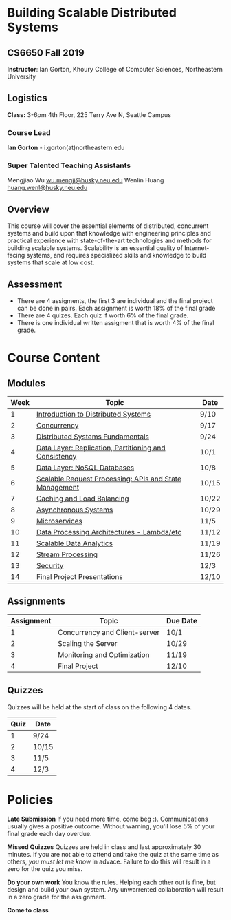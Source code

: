 # Building Scalable Distributed Systems

## CS6650 Fall 2019
**Instructor**: Ian Gorton, Khoury College of Computer Sciences, Northeastern University

## Logistics
**Class:** 3-6pm 4th Floor, 225 Terry Ave N, Seattle Campus

### Course Lead
**Ian Gorton** - i.gorton(at)northeastern.edu

### Super Talented Teaching Assistants
Mengjiao Wu <wu.mengji@husky.neu.edu>
Wenlin Huang <huang.wenl@husky.neu.edu>

## Overview
This course will cover the essential elements of distributed, concurrent systems and build upon that
knowledge with engineering principles and practical experience with state-of-the-art technologies and
methods for building scalable systems. Scalability is an essential quality of Internet-facing systems, and
requires specialized skills and knowledge to build systems that scale at low cost. 

## Assessment
* There are 4 assigments, the first 3 are individual and the final project can be done in pairs. Each assignment is worth 18% of the final grade
* There are 4 quizes. Each quiz if worth 6% of the final grade.
* There is one individual written assigment that is worth 4% of the final grade.

# Course Content

## Modules

Week | Topic | Date
---- | ----- | ----
1  | [Introduction to Distributed Systems](https://gortonator.github.io/bsds-6650/Week-1) | 9/10
2  | [Concurrency](http://gortonator.github.io/Week-2) | 9/17
3  | [Distributed Systems Fundamentals](http://gortonator.github.io/Week-3) | 9/24
4  | [Data Layer: Replication, Partitioning and Consistency](http://gortonator.github.io/Week-4) | 10/1
5  | [Data Layer: NoSQL Databases](http://gortonator.github.io/Week-5) | 10/8
6  | [Scalable Request Processing: APIs and State Management](http://gortonator.github.io/Week-6) | 10/15
7  | [Caching and Load Balancing](http://gortonator.github.io/Week-7) | 10/22
8  | [Asynchronous Systems](http://gortonator.github.io/Week-8) | 10/29
9  | [Microservices](http://gortonator.github.io/Week-9) | 11/5
10 | [Data Processing Architectures - Lambda/etc](http://gortonator.github.io/Week-10) | 11/12
11 | [Scalable Data Analytics](http://gortonator.github.io/Week-11) | 11/19
12 | [Stream Processing](http://gortonator.github.io/Week-12) | 11/26
13 | [Security](http://gortonator.github.io/Week-13) | 12/3
14 | Final Project Presentations | 12/10

## Assignments

Assignment | Topic | Due Date
---------- | ----- | --------
1 | Concurrency and Client-server | 10/1
2 | Scaling the Server | 10/29
3 | Monitoring and Optimization | 11/19
4 | Final Project | 12/10

## Quizzes
Quizzes will be held at the start of class on the following 4 dates.

Quiz | Date
---- | ----
1 | 9/24
2 | 10/15
3 | 11/5
4 | 12/3

# Policies

**Late Submission**
If you need more time, come beg :). Communications usually gives a positive outcome.
Without warning, you'll lose 5% of your final grade each day overdue. 

**Missed Quizzes**
Quizzes are held in class and last approximately 30 minutes. If you are not able to attend and take the quiz at the same time as others, _you must let me know_ in advace. Failure to do this will result in a zero for the quiz you miss. 

**Do your own work**
You know the rules. Helping each other out is fine, but design and build your own system. Any unwarrented collaboration will result in a zero grade for the assignment. 

**Come to class**
